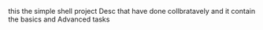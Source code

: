 this the simple shell project Desc that have done collbratavely and it contain the basics and Advanced tasks  
